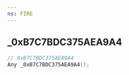 ```yaml
---
ns: FIRE
---
```

## _0xB7C7BDC375AEA9A4

```c
// 0xB7C7BDC375AEA9A4
Any _0xB7C7BDC375AEA9A4();
```

